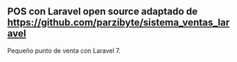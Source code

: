 ## POS con Laravel open source adaptado de https://github.com/parzibyte/sistema_ventas_laravel
Pequeño punto de venta con Laravel 7.

